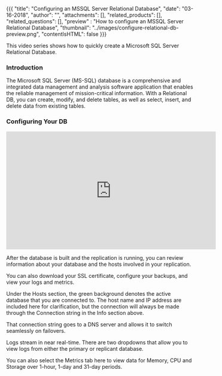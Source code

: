 {{{
  "title": "Configuring an MSSQL Server Relational Database",
  "date": "03-16-2018",
  "author": "",
  "attachments": [],
  "related_products": [],
  "related_questions": [],
  "preview" : "How to configure an MSSQL Server Relational Database",
  "thumbnail": "../images/configure-relational-db-preview.png",
  "contentIsHTML": false
}}}

This video series shows how to quickly create a Microsoft SQL Server Relational Database.

### Introduction

The Microsoft SQL Server (MS-SQL) database is a comprehensive and integrated data management and analysis software application that enables the reliable management of mission-critical information. With a Relational DB, you can create, modify, and delete tables, as well as select, insert, and delete data from existing tables.

### Configuring Your DB

<iframe width="560" height="315" src="https://player.vimeo.com/video/255619790" frameborder="0" allowfullscreen></iframe>

After the database is built and the replication is running, you can review information about your database and the hosts involved in your replication.

You can also download your SSL certificate, configure your backups, and view your logs and metrics.

Under the Hosts section, the green background denotes the active database that you are connected to. The host name and IP address are included here for clarification, but the connection will always be made through the Connection string in the Info section above.

That connection string goes to a DNS server and allows it to switch seamlessly on failovers.

Logs stream in near real-time. There are two dropdowns that allow you to view logs from either the primary or replicant database.

You can also select the Metrics tab here to view data for Memory, CPU and Storage over 1-hour, 1-day and 31-day periods.
